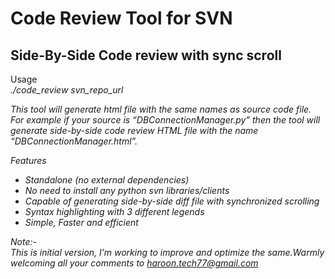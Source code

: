 # Code Review Tool for SVN
## Side-By-Side Code review with sync scroll

Usage <br>
      <i> ./code_review  svn_repo_url <i>

This tool will generate html file with the same names as source code file. For example if your source is  “DBConnectionManager.py” then the tool will generate side-by-side code review HTML file with the name “DBConnectionManager.html”.

Features 
* Standalone (no external dependencies)
* No need to install any python svn libraries/clients
* Capable of generating side-by-side diff file with synchronized scrolling
* Syntax highlighting with 3 different legends
* Simple, Faster and efficient

Note:- <br>
	This is initial version, I’m working to improve and optimize the same.Warmly welcoming all your comments to haroon.tech77@gmail.com



